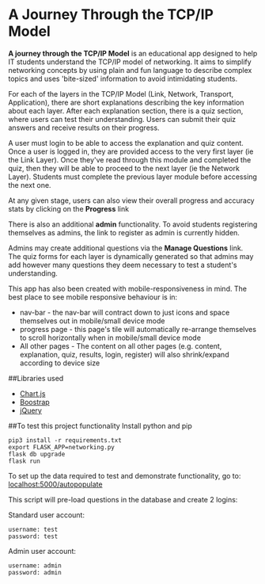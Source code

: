 # A Journey Through the TCP/IP Model
**A journey through the TCP/IP Model** is an educational app designed to help IT students understand the TCP/IP model of networking. It aims to simplify networking concepts by using plain and fun language to describe complex topics and uses 'bite-sized' information to avoid intimidating students. 

For each of the layers in the TCP/IP Model (Link, Network, Transport, Application), there are short explanations describing the key information about each layer. After each explanation section, there is a quiz section, where users can test their understanding. Users can submit their quiz answers and receive results on their progress. 

A user must login to be able to access the explanation and quiz content. Once a user is logged in, they are provided access to the very first layer (ie the Link Layer). Once they've read through this module and completed the quiz, then they will be able to proceed to the next layer (ie the Network Layer). Students must complete the previous layer module before accessing the next one. 

At any given stage, users can also view their overall progress and accuracy stats by clicking on the **Progress** link

There is also an additional **admin** functionality. To avoid students registering themselves as admins, the link to register as admin is currently hidden. 

Admins may create additional questions via the **Manage Questions** link. The quiz forms for each layer is dynamically generated so that admins may add however many questions they deem necessary to test a student's understanding.

This app has also been created with mobile-responsiveness in mind. The best place to see mobile responsive behaviour is in: 
* nav-bar - the nav-bar will contract down to just icons and space themselves out in mobile/small device mode
* progress page - this page's tile will automatically re-arrange themselves to scroll horizontally when in mobile/small device mode
* All other pages - The content on all other pages (e.g. content, explanation, quiz, results, login, register) will also shrink/expand according to device size


##Libraries used
* [Chart.js](https://www.chartjs.org/)
* [Boostrap](https://getbootstrap.com/)
* [jQuery](https://jquery.com/)


##To test this project functionality
Install python and pip
```
pip3 install -r requirements.txt
export FLASK_APP=networking.py
flask db upgrade
flask run
```
To set up the data required to test and demonstrate functionality, go to: 
 [localhost:5000/autopopulate](https://localhost:5000/autopopulate)
 
This script will pre-load questions in the database and create 2 logins: 

Standard user account: 

    username: test
    password: test

Admin user account:

    username: admin
    password: admin
    

